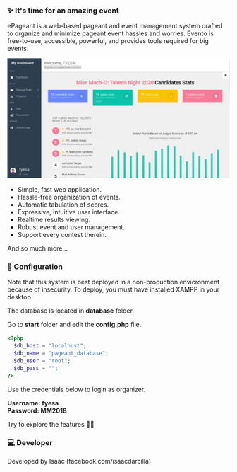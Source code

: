 ### ✨ It's time for an amazing event

ePageant is a web-based pageant and event management system crafted to organize and minimize pageant event hassles and worries. Evento is free-to-use, accessible, powerful, and provides tools required for big events.

![](https://github.com/isaacdarcilla/pageant-management-system/blob/master/assets/DeepinScreenshot_select-area_20200302113826.png)

- Simple, fast web application.
- Hassle-free organization of events.
- Automatic tabulation of scores.
- Expressive, intuitive user interface.
- Realtime results viewing.
- Robust event and user management.
- Support every contest therein.

And so much more...

### 📒 Configuration

Note that this system is best deployed in a non-production envicronment because of insecurity. To deploy, you must have installed XAMPP in your desktop.

The database is located in **database** folder.

Go to **start** folder and edit the **config.php** file.

```php
<?php
  $db_host = "localhost";  		   
  $db_name = "pageant_database"; 	
  $db_user = "root"; 			 	    
  $db_pass = "";				        
?>
```

Use the credentials below to login as organizer.

**Username: fyesa**<br/>
**Password: MM2018**

Try to explore the features 🎉✨

### 💻 Developer

Developed by Isaac (facebook.com/isaacdarcilla)
